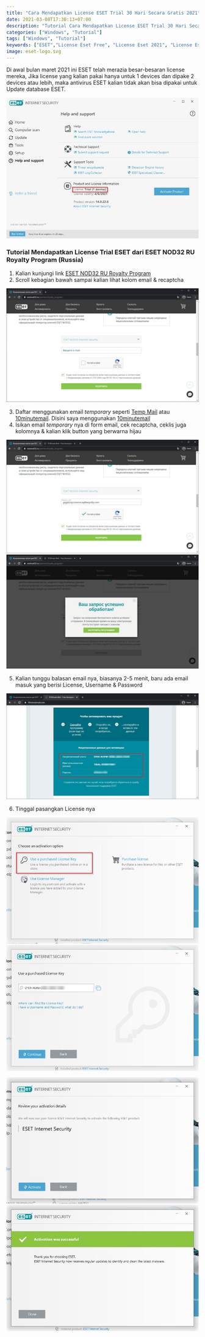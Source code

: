 ```yaml
---
title: "Cara Mendapatkan License ESET Trial 30 Hari Secara Gratis 2021"
date: 2021-03-08T17:30:13+07:00
description: "Tutorial Cara Mendapatkan License ESET Trial 30 Hari Secara Gratis 2021 Urgent Update"
categories: ["Windows", "Tutorial"]
tags: ["Windows", "Tutorial"]
keywords: ["ESET","License Eset Free", "License Eset 2021", "License Eset 2021 Crack"]
image: eset-logo.svg
---
```


Di awal bulan maret 2021 ini ESET telah merazia besar-besaran license mereka, Jika license yang kalian pakai hanya untuk 1 devices dan dipake 2 devices atau lebih, maka antivirus ESET kalian tidak akan bisa dipakai untuk Update database ESET.

![License ESET](eset-1.jpg)

### Tutorial Mendapatkan License Trial ESET dari ESET NOD32 RU Royalty Program (Russia)

1. Kalian kunjungi link [ESET NOD32 RU Royalty Program](https://www.esetnod32.ru/partners/loyalty_program/)
2. Scroll kebagian bawah sampai kalian lihat kolom email & recaptcha

![License ESET](eset-ru-1.jpg)

3. Daftar menggunakan email *temporary* seperti [Temp Mail](https://temp-mail.org/) atau [10minutemail](https://10minutemail.com/). Disini saya menggunakan [10minutemail](https://10minutemail.com/)
4. Isikan email *temporary* nya di form email, cek recaptcha, ceklis juga kolomnya & kalian klik button yang berwarna hijau

![Klik Button Berwarna Hijau](eset-ru-2.jpg) ![Klik saja X, jika kalian klik kolom berwarna hijau, kalian akan mengunduh installer ESET](eset-ru-3.jpg)

5. Kalian tunggu balasan email nya, biasanya 2-5 menit, baru ada email masuk yang berisi License, Username & Password

![Email berisi License, Username & Password](eset-ru-4.jpg)

6. Tinggal pasangkan License nya

![Klik Use Purchased License Key](eset-2.jpg) ![Isikan License nya](eset-3.jpg)

![Klik Activate](eset-4.jpg) ![License berhasil dipasang klik Done](eset-5.jpg) 